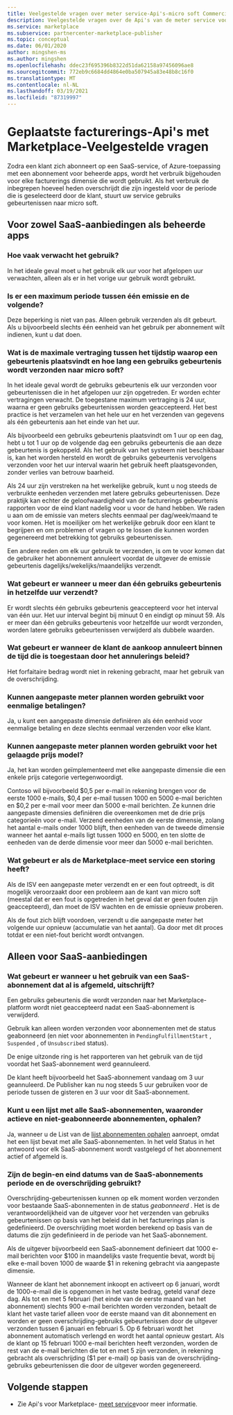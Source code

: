 ```yaml
---
title: Veelgestelde vragen over meter service-Api's-micro soft Commercial Marketplace
description: Veelgestelde vragen over de Api's van de meter service voor SaaS-aanbiedingen in Microsoft AppSource en Azure Marketplace.
ms.service: marketplace
ms.subservice: partnercenter-marketplace-publisher
ms.topic: conceptual
ms.date: 06/01/2020
author: mingshen-ms
ms.author: mingshen
ms.openlocfilehash: ddec23f695396b8322d51da62158a97456096ae8
ms.sourcegitcommit: 772eb9c6684dd4864e0ba507945a83e48b8c16f0
ms.translationtype: MT
ms.contentlocale: nl-NL
ms.lasthandoff: 03/19/2021
ms.locfileid: "87319997"
---
```

# <a name="marketplace-metered-billing-apis---faq"></a>Geplaatste facturerings-Api's met Marketplace-Veelgestelde vragen

Zodra een klant zich abonneert op een SaaS-service, of Azure-toepassing met een abonnement voor beheerde apps, wordt het verbruik bijgehouden voor elke facturerings dimensie die wordt gebruikt.  Als het verbruik de inbegrepen hoeveel heden overschrijdt die zijn ingesteld voor de periode die is geselecteerd door de klant, stuurt uw service gebruiks gebeurtenissen naar micro soft.

## <a name="for-both-saas-offers-and-managed-apps"></a>Voor zowel SaaS-aanbiedingen als beheerde apps

### <a name="how-often-is-it-expected-to-emit-usage"></a>Hoe vaak verwacht het gebruik?

In het ideale geval moet u het gebruik elk uur voor het afgelopen uur verwachten, alleen als er in het vorige uur gebruik wordt gebruikt.

### <a name="is-there-a-maximal-period-between-one-emission-and-the-next-one"></a>Is er een maximum periode tussen één emissie en de volgende?

Deze beperking is niet van pas. Alleen gebruik verzenden als dit gebeurt. Als u bijvoorbeeld slechts één eenheid van het gebruik per abonnement wilt indienen, kunt u dat doen.

### <a name="what-is-the-maximum-delay-between-the-time-an-event-occurs-and-the-time-a-usage-event-is-emitted-to-microsoft"></a>Wat is de maximale vertraging tussen het tijdstip waarop een gebeurtenis plaatsvindt en hoe lang een gebruiks gebeurtenis wordt verzonden naar micro soft?

In het ideale geval wordt de gebruiks gebeurtenis elk uur verzonden voor gebeurtenissen die in het afgelopen uur zijn opgetreden. Er worden echter vertragingen verwacht. De toegestane maximum vertraging is 24 uur, waarna er geen gebruiks gebeurtenissen worden geaccepteerd. Het best practice is het verzamelen van het hele uur en het verzenden van gegevens als één gebeurtenis aan het einde van het uur.

Als bijvoorbeeld een gebruiks gebeurtenis plaatsvindt om 1 uur op een dag, hebt u tot 1 uur op de volgende dag een gebruiks gebeurtenis die aan deze gebeurtenis is gekoppeld.  Als het gebruik van het systeem niet beschikbaar is, kan het worden hersteld en wordt de gebruiks gebeurtenis vervolgens verzonden voor het uur interval waarin het gebruik heeft plaatsgevonden, zonder verlies van betrouw baarheid.

Als 24 uur zijn verstreken na het werkelijke gebruik, kunt u nog steeds de verbruikte eenheden verzenden met latere gebruiks gebeurtenissen.  Deze praktijk kan echter de geloofwaardigheid van de facturerings gebeurtenis rapporten voor de eind klant nadelig voor u voor de hand hebben.  We raden u aan om de emissie van meters slechts eenmaal per dag/week/maand te voor komen.  Het is moeilijker om het werkelijke gebruik door een klant te begrijpen en om problemen of vragen op te lossen die kunnen worden gegenereerd met betrekking tot gebruiks gebeurtenissen.

Een andere reden om elk uur gebruik te verzenden, is om te voor komen dat de gebruiker het abonnement annuleert voordat de uitgever de emissie gebeurtenis dagelijks/wekelijks/maandelijks verzendt.

### <a name="what-happens-when-you-send-more-than-one-usage-event-in-the-same-hour"></a>Wat gebeurt er wanneer u meer dan één gebruiks gebeurtenis in hetzelfde uur verzendt?

Er wordt slechts één gebruiks gebeurtenis geaccepteerd voor het interval van één uur. Het uur interval begint bij minuut 0 en eindigt op minuut 59.  Als er meer dan één gebruiks gebeurtenis voor hetzelfde uur wordt verzonden, worden latere gebruiks gebeurtenissen verwijderd als dubbele waarden.

### <a name="what-happens-when-the-customer-cancels-the-purchase-within-the-time-allowed-by-the-cancellation-policy"></a>Wat gebeurt er wanneer de klant de aankoop annuleert binnen de tijd die is toegestaan door het annulerings beleid?

Het forfaitaire bedrag wordt niet in rekening gebracht, maar het gebruik van de overschrijding.

### <a name="can-custom-meter-plans-be-used-for-one-time-payments"></a>Kunnen aangepaste meter plannen worden gebruikt voor eenmalige betalingen?

Ja, u kunt een aangepaste dimensie definiëren als één eenheid voor eenmalige betaling en deze slechts eenmaal verzenden voor elke klant.

### <a name="can-custom-meter-plans-be-used-to-tiered-pricing-model"></a>Kunnen aangepaste meter plannen worden gebruikt voor het gelaagde prijs model?

Ja, het kan worden geïmplementeerd met elke aangepaste dimensie die een enkele prijs categorie vertegenwoordigt.

Contoso wil bijvoorbeeld $0,5 per e-mail in rekening brengen voor de eerste 1000 e-mails, $0,4 per e-mail tussen 1000 en 5000 e-mail berichten en $0,2 per e-mail voor meer dan 5000 e-mail berichten. Ze kunnen drie aangepaste dimensies definiëren die overeenkomen met de drie prijs categorieën voor e-mail. Verzend eenheden van de eerste dimensie, zolang het aantal e-mails onder 1000 blijft, then eenheden van de tweede dimensie wanneer het aantal e-mails ligt tussen 1000 en 5000, en ten slotte de eenheden van de derde dimensie voor meer dan 5000 e-mail berichten.

### <a name="what-happens-if-the-marketplace-metering-service-has-an-outage"></a>Wat gebeurt er als de Marketplace-meet service een storing heeft?

Als de ISV een aangepaste meter verzendt en er een fout optreedt, is dit mogelijk veroorzaakt door een probleem aan de kant van micro soft (meestal dat er een fout is opgetreden in het geval dat er geen fouten zijn geaccepteerd), dan moet de ISV wachten en de emissie opnieuw proberen.

Als de fout zich blijft voordoen, verzendt u die aangepaste meter het volgende uur opnieuw (accumulatie van het aantal). Ga door met dit proces totdat er een niet-fout bericht wordt ontvangen.

## <a name="for-saas-offers-only"></a>Alleen voor SaaS-aanbiedingen

### <a name="what-happens-when-you-emit-usage-for-a-saas-subscription-that-has-been-unsubscribed-already"></a>Wat gebeurt er wanneer u het gebruik van een SaaS-abonnement dat al is afgemeld, uitschrijft?

Een gebruiks gebeurtenis die wordt verzonden naar het Marketplace-platform wordt niet geaccepteerd nadat een SaaS-abonnement is verwijderd.

Gebruik kan alleen worden verzonden voor abonnementen met de status geabonneerd (en niet voor abonnementen in `PendingFulfillmentStart` , `Suspended` , of `Unsubscribed` status).

De enige uitzonde ring is het rapporteren van het gebruik van de tijd voordat het SaaS-abonnement werd geannuleerd.

De klant heeft bijvoorbeeld het SaaS-abonnement vandaag om 3 uur geannuleerd. De Publisher kan nu nog steeds 5 uur gebruiken voor de periode tussen de gisteren en 3 uur voor dit SaaS-abonnement.

### <a name="can-you-get-a-list-of-all-saas-subscriptions-including-active-and-unsubscribed-subscriptions"></a>Kunt u een lijst met alle SaaS-abonnementen, waaronder actieve en niet-geabonneerde abonnementen, ophalen?

Ja, wanneer u de List van de [lijst abonnementen ophalen](pc-saas-fulfillment-api-v2.md#subscription-apis) aanroept, omdat het een lijst bevat met alle SaaS-abonnementen. In het veld Status in het antwoord voor elk SaaS-abonnement wordt vastgelegd of het abonnement actief of afgemeld is.

### <a name="are-the-start-and-end-dates-of-saas-subscription-term-and-overage-usage-emission-connected"></a>Zijn de begin-en eind datums van de SaaS-abonnements periode en de overschrijding gebruikt?

Overschrijding-gebeurtenissen kunnen op elk moment worden verzonden voor bestaande SaaS-abonnementen in de status *geabonneerd* . Het is de verantwoordelijkheid van de uitgever voor het verzenden van gebruiks gebeurtenissen op basis van het beleid dat in het facturerings plan is gedefinieerd. De overschrijding moet worden berekend op basis van de datums die zijn gedefinieerd in de periode van het SaaS-abonnement. 

Als de uitgever bijvoorbeeld een SaaS-abonnement definieert dat 1000 e-mail berichten voor $100 in maandelijks vaste frequentie bevat, wordt bij elke e-mail boven 1000 de waarde $1 in rekening gebracht via aangepaste dimensie.

Wanneer de klant het abonnement inkoopt en activeert op 6 januari, wordt de 1000-e-mail die is opgenomen in het vaste bedrag, geteld vanaf deze dag. Als tot en met 5 februari (het einde van de eerste maand van het abonnement) slechts 900 e-mail berichten worden verzonden, betaalt de klant het vaste tarief alleen voor de eerste maand van dit abonnement en worden er geen overschrijding-gebruiks gebeurtenissen door de uitgever verzonden tussen 6 januari en februari 5. Op 6 februari wordt het abonnement automatisch verlengd en wordt het aantal opnieuw gestart. Als de klant op 15 februari 1000 e-mail berichten heeft verzonden, worden de rest van de e-mail berichten die tot en met 5 zijn verzonden, in rekening gebracht als overschrijding ($1 per e-mail) op basis van de overschrijding-gebruiks gebeurtenissen die door de uitgever worden gegenereerd.

## <a name="next-steps"></a>Volgende stappen

- Zie Api's voor Marketplace- [meet service](./marketplace-metering-service-apis.md)voor meer informatie.
